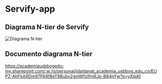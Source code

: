 # Servify-app

## Diagrama N-tier de Servify
![Diagrama N-tier](https://github.com/dayarg/servify-app-project/blob/main/diagrams/diagrama-ntier.jpg)

## Documento diagrama N-tier
https://academiausbbogedu-my.sharepoint.com/:w:/g/personal/jdaldanat_academia_usbbog_edu_co/EUPZ-AhFkARDm97PA8f8eT8Bubv2gmWfzlfmRJp-B84nYw?e=yXIpKI
